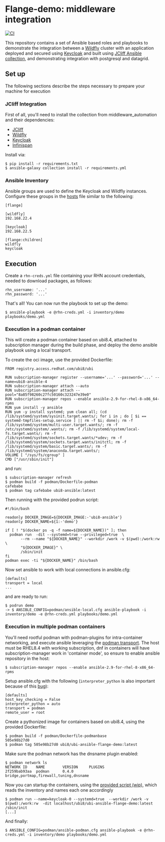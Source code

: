 Flange-demo: middleware integration
===================================
[![CI](https://github.com/ansible-middleware/flange-demo/actions/workflows/ci.yml/badge.svg)](https://github.com/ansible-middleware/flange-demo/actions/workflows/ci.yml)

This repository contains a set of Ansible based roles and playbooks to demonstrate the integration between a [Wildfly](https://wildfly.org/) cluster with an application deployed and secured using [Keycloak](https://www.keycloak.org/) and built using [JCliff Ansible collection](https://github.com/wildfly-extras/ansible_collections_jcliff), and demonstrating integration with postgresql and datagrid. 

## Set up

The following sections describe the steps necessary to prepare your machine for execution

### JCliff Integration

First of all, you'll need to install the collection from middleware_automation and their dependencies:

- [JCliff](https://github.com/middleware_automation/ansible_collections_jcliff)
- [Wildfly](https://github.com/middleware_automation/wildfly)
- [Keycloak](https://github.com/middleware_automation/keycloak)
- [Infinispan](https://github.com/middleware_automation/infinispan)

Install via:

    $ pip install -r requirements.txt
    $ ansible-galaxy collection install -r requirements.yml


### Ansible Inventory

Ansible groups are used to define the Keycloak and Wildfly instances. Configure these groups in the [hosts](inventory/hosts) file similar to the following:

```
[flange]

[wildfly]
192.168.22.4

[keycloak]
192.168.22.5

[flange:children]
wildfly
keycloak
```

## Execution

Create a `rhn-creds.yml` file containing your RHN account credentials, needed to download packages, as follows:

```
rhn_username: '...'
rhn_password: '...'
```

That's all! You can now run the playbook to set up the demo:

    $ ansible-playbook -e @rhn-creds.yml -i inventory/demo playbooks/demo.yml

### Execution in a podman container

This will create a podman container based on ubi8.4, attached to subscription manager during the build phase, and deploy the demo ansible playbook using a local transport.

To create the oci image, use the provided Dockerfile:

```
FROM registry.access.redhat.com/ubi8/ubi

RUN subscription-manager register --username='...' --password='...' --name=ubi8-ansible-4
RUN subscription-manager attach --auto
RUN subscription-manager attach --pool="8a85f98260c27fc50160c323247e39e0"
RUN subscription-manager repos --enable ansible-2.9-for-rhel-8-x86_64-rpms
RUN yum install -y ansible
RUN yum -y install systemd; yum clean all; (cd /lib/systemd/system/sysinit.target.wants/; for i in ; do [ $i == systemd-tmpfiles-setup.service ] || rm -f $i; done); rm -f /lib/systemd/system/multi-user.target.wants/; rm -f /etc/systemd/system/.wants/; rm -f /lib/systemd/system/local-fs.target.wants/; rm -f /lib/systemd/system/sockets.target.wants/*udev; rm -f /lib/systemd/system/sockets.target.wants/initctl; rm -f /lib/systemd/system/basic.target.wants/; rm -f /lib/systemd/system/anaconda.target.wants/;
VOLUME [ "/sys/fs/cgroup" ]
CMD ["/usr/sbin/init"]
```

and run:

    $ subscription-manager refresh
    $ podman build -f podman/Dockerfile-podman
    cafebabe
    $ podman tag cafebabe ubi8-ansible:latest

Then running with the provided podrun script:

```
#!/bin/bash

readonly DOCKER_IMAGE=${DOCKER_IMAGE:-'ubi8-ansible'}
readonly DOCKER_NAME=${1:-'demo'}

if [ ! "$(docker ps -q -f name=${DOCKER_NAME})" ]; then
  podman run  -dit --systemd=true --privileged=true  \
       --rm --name "${DOCKER_NAME}" --workdir /work -v $(pwd):/work:rw \
       "${DOCKER_IMAGE}" \
       /sbin/init
fi
podman exec -ti "${DOCKER_NAME}" /bin/bash
```

Now set ansible to work with local connections in ansible.cfg:

```
[defaults]
transport = local
...
```

and are ready to run:

    $ podrun demo
    -> $ ANSIBLE_CONFIG=podman/ansible-local.cfg ansible-playbook -i inventory/demo -e @rhn-creds.yml playbooks/demo.yml


### Execution in multiple podman containers

You'll need rootful podman with podman-plugins for intra-container networking, and execute ansible leveraging the [podman transport](https://docs.ansible.com/ansible/2.9/plugins/connection/podman.html).
The host must be RHEL8.4 with working subscription, dnf in containers will have subscription-manager work in 'container mode', so ensure to enable ansible repository in the host:

    $ subscription-manager repos --enable ansible-2.9-for-rhel-8-x86_64-rpms

Setup ansible.cfg with the following (`interpreter_python` is also important because of this [bug](https://github.com/ansible/ansible/issues/71668)):

```
[defaults]
host_key_checking = False
interpreter_python = auto
transport = podman
remote_user = root
```

Create a pythonized image for containers based on ubi8.4, using the provided Dockerfile:

```
$ podman build -f podman/Dockerfile-podmanbase
505e98b27d0
$ podman tag 505e98b27d0 ubi8/ubi-ansible-flange-demo:latest
```

Make sure the podman network has the dnsname plugin enabled:

```
$ podman network ls
NETWORK ID    NAME        VERSION     PLUGINS
2f259bab93aa  podman      0.4.0       bridge,portmap,firewall,tuning,dnsname
```

Now you can startup the containers, using the [provided script (wip)](ansible-demo-podman.sh), which reads the inventory and names each one accordingly

    $ podman run --name=keycloak-0 --systemd=true  --workdir /work -v $(pwd):/work:rw  -dit localhost/ubi8/ubi-ansible-flange-demo:latest /sbin/init
    [...]

And finally:

    $ ANSIBLE_CONFIG=podman/ansible-podman.cfg ansible-playbook -e @rhn-creds.yml -i inventory/demo playbooks/demo.yml

